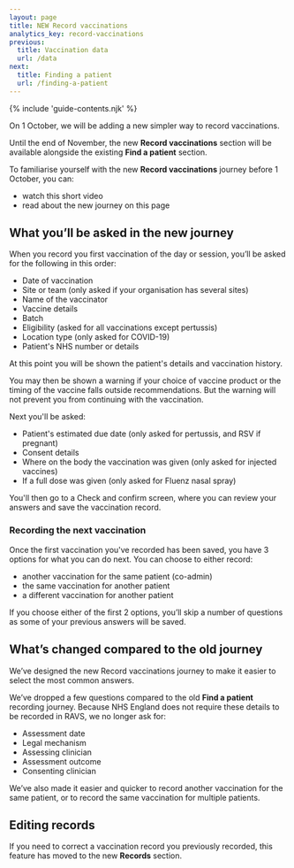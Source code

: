 ```yaml
---
layout: page
title: NEW Record vaccinations
analytics_key: record-vaccinations
previous:
  title: Vaccination data
  url: /data
next:
  title: Finding a patient
  url: /finding-a-patient
---
```


{% include 'guide-contents.njk' %}

On 1 October, we will be adding a new simpler way to record vaccinations. 
 
Until the end of November, the new **Record vaccinations** section will be available alongside the existing **Find a patient** section. 

To familiarise yourself with the new **Record vaccinations** journey before 1 October, you can: 

* watch this short video
* read about the new journey on this page 


## What you’ll be asked in the new journey 

When you record you first vaccination of the day or session, you’ll be asked for the following in this order:

* Date of vaccination
* Site or team (only asked if your organisation has several sites)
* Name of the vaccinator
* Vaccine details
* Batch
* Eligibility (asked for all vaccinations except pertussis)
* Location type (only asked for COVID-19)
* Patient's NHS number or details 
 
At this point you will be shown the patient's details and vaccination history.  

You may then be shown a warning if your choice of vaccine product or the timing of the vaccine falls outside recommendations. But the warning will not prevent you from continuing with the vaccination. 

Next you'll be asked: 

* Patient's estimated due date (only asked for pertussis, and RSV if pregnant)
* Consent details
* Where on the body the vaccination was given (only asked for injected vaccines)
* If a full dose was given (only asked for Fluenz nasal spray) 
 
You'll then go to a Check and confirm screen, where you can review your answers and save the vaccination record.  

### Recording the next vaccination 

Once the first vaccination you've recorded has been saved, you have 3 options for what you can do next. You can choose to either record: 

* another vaccination for the same patient (co-admin)
* the same vaccination for another patient
* a different vaccination for another patient  

If you choose either of the first 2 options, you’ll skip a number of questions as some of your previous answers will be saved. 

## What’s changed compared to the old journey

We’ve designed the new Record vaccinations journey to make it easier to select the most common answers. 

We’ve dropped a few questions compared to the old **Find a patient** recording journey. Because NHS England does not require these details to be recorded in RAVS, we no longer ask for: 

* Assessment date
* Legal mechanism
* Assessing clinician
* Assessment outcome
* Consenting clinician 
  
We’ve also made it easier and quicker to record another vaccination for the same patient, or to record the same vaccination for multiple patients.  
 
## Editing records

If you need to correct a vaccination record you previously recorded, this feature has moved to the new **Records** section.
